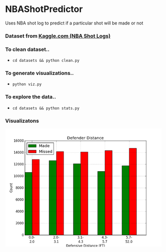 # NBAShotPredictor
Uses NBA shot log to predict if a particular shot will be made or not

### Dataset from [Kaggle.com (NBA Shot Logs)](https://www.kaggle.com/dansbecker/nba-shot-logs)

### To clean dataset..
- `cd datasets && python clean.py`

### To generate visualizations..
- `python viz.py`

### To explore the data..
- `cd datasets && python stats.py`


### Visualizatons
![alt text](https://github.com/bheinzelman/NBAShotPredictor/blob/master/viz/def_distance.png "Shot Accuracy Vs. Shot Distance")


